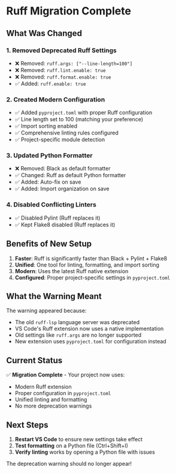 # Ruff Migration Complete

## What Was Changed

### 1. **Removed Deprecated Ruff Settings**
- ❌ Removed: `ruff.args: ["--line-length=100"]`
- ❌ Removed: `ruff.lint.enable: true`
- ❌ Removed: `ruff.format.enable: true` 
- ✅ Added: `ruff.enable: true`

### 2. **Created Modern Configuration**
- ✅ Added `pyproject.toml` with proper Ruff configuration
- ✅ Line length set to 100 (matching your preference)
- ✅ Import sorting enabled
- ✅ Comprehensive linting rules configured
- ✅ Project-specific module detection

### 3. **Updated Python Formatter**
- ❌ Removed: Black as default formatter
- ✅ Changed: Ruff as default Python formatter
- ✅ Added: Auto-fix on save
- ✅ Added: Import organization on save

### 4. **Disabled Conflicting Linters**
- ✅ Disabled Pylint (Ruff replaces it)
- ✅ Kept Flake8 disabled (Ruff replaces it)

## Benefits of New Setup

1. **Faster**: Ruff is significantly faster than Black + Pylint + Flake8
2. **Unified**: One tool for linting, formatting, and import sorting
3. **Modern**: Uses the latest Ruff native extension
4. **Configured**: Proper project-specific settings in `pyproject.toml`

## What the Warning Meant

The warning appeared because:
- The old `ruff-lsp` language server was deprecated
- VS Code's Ruff extension now uses a native implementation
- Old settings like `ruff.args` are no longer supported
- New extension uses `pyproject.toml` for configuration instead

## Current Status

✅ **Migration Complete** - Your project now uses:
- Modern Ruff extension
- Proper configuration in `pyproject.toml`
- Unified linting and formatting
- No more deprecation warnings

## Next Steps

1. **Restart VS Code** to ensure new settings take effect
2. **Test formatting** on a Python file (Ctrl+Shift+I)
3. **Verify linting** works by opening a Python file with issues

The deprecation warning should no longer appear!
